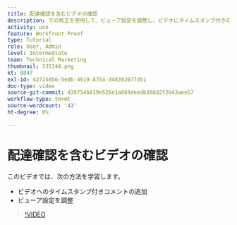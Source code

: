 ```yaml
---
title: 配達確認を含むビデオの確認
description: での校正を使用して、ビューア設定を調整し、ビデオにタイムスタンプ付きのコメントを追加する方法を説明します。 [!DNL  Workfront].
activity: use
feature: Workfront Proof
type: Tutorial
role: User, Admin
level: Intermediate
team: Technical Marketing
thumbnail: 335144.png
kt: 8847
exl-id: 42715056-5edb-4619-8754-d48392677d51
doc-type: video
source-git-commit: d39754b619e526e1a869deedb38dd2f2b43aee57
workflow-type: tm+mt
source-wordcount: '43'
ht-degree: 0%

---
```


# 配達確認を含むビデオの確認

このビデオでは、次の方法を学習します。

* ビデオへのタイムスタンプ付きコメントの追加
* ビューア設定を調整

>[!VIDEO](https://video.tv.adobe.com/v/335144/?quality=12)

<!--
## Learn more
* Review a video proof
-->
